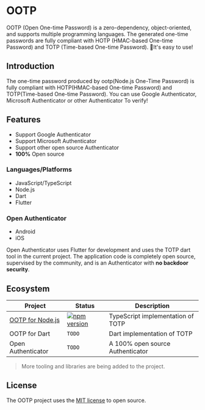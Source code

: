 # OOTP

OOTP (Open One-time Password) is a zero-dependency, object-oriented, and supports multiple programming languages. The generated one-time passwords are fully compliant with HOTP (HMAC-based One-time Password) and TOTP (Time-based One-time Password). 🚀It's easy to use!

## Introduction

The one-time password produced by ootp(Node.js One-Time Password) is fully compliant with HOTP(HMAC-based One-time Password) and TOTP(Time-based One-time Password). You can use Google Authenticator, Microsoft Authenticator or other Authenticator To verify!

## Features

 * Support Google Authenticator
 * Support Microsoft Authenticator
 * Support other open source Authenticator
 * **100%** Open source

### Languages/Platforms

 * JavaScript/TypeScript
 * Node.js
 * Dart
 * Flutter

### Open Authenticator

 * Android
 * iOS

Open Authenticator uses Flutter for development and uses the TOTP dart tool in the current project. The application code is completely open source, supervised by the community, and is an Authenticator with **no backdoor security**.

## Ecosystem

| Project | Status | Description |
|---------|--------|-------------|
| [OOTP for Node.js](https://github.com/bytegem/ootp/typescript) | [![npm version](https://badge.fury.io/js/%40bytegem%2Footp.svg)](https://www.npmjs.com/package/@bytegem/totp) | TypeScript implementation of TOTP |
| OOTP for Dart | `TODO` | Dart implementation of TOTP |
| Open Authenticator | `TODO` | A 100% open source Authenticator |

> More tooling and libraries are being added to the project.

## License

The OOTP project uses the [MIT license](LICENSE) to open source.
